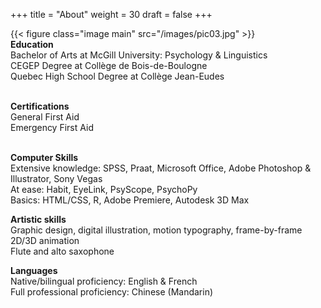 +++
title = "About"
weight = 30
draft = false
+++

{{< figure class="image main" src="/images/pic03.jpg" >}}
<br><b>Education</b>
<br>Bachelor of Arts at McGill University: Psychology & Linguistics
<br>CEGEP Degree at Collège de Bois-de-Boulogne
<br>Quebec High School Degree at Collège Jean-Eudes

<br><b>Certifications</b>
<br>General First Aid
<br>Emergency First Aid

<br><b>Computer Skills</b>
<br>Extensive knowledge: SPSS, Praat, Microsoft Office, Adobe Photoshop & Illustrator, Sony Vegas
<br>At ease: Habit, EyeLink, PsyScope, PsychoPy
<br>Basics: HTML/CSS, R, Adobe Premiere, Autodesk 3D Max

<p><b>Artistic skills</b>
<br>Graphic design, digital illustration, motion typography, frame-by-frame 2D/3D animation
<br>Flute and alto saxophone

<p><b>Languages</b>
<br>Native/bilingual proficiency: English & French
<br>Full professional proficiency: Chinese (Mandarin)

